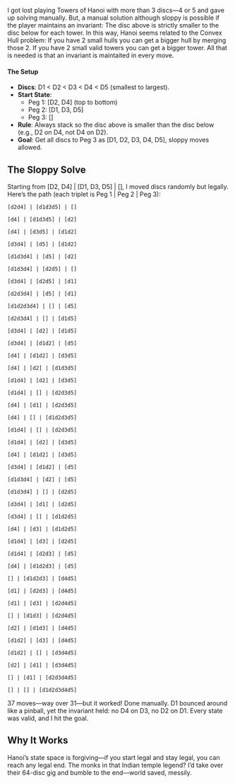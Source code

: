 I got lost playing Towers of Hanoi with more than 3 discs—4 or 5 and gave up solving manually. But, a manual solution although sloppy is possible if the player maintains an invariant: The disc above is strictly smaller to the disc below for each tower. In this way, Hanoi seems related to the Convex Hull problem: If you have 2 small hulls you can get a bigger hull by merging those 2. If you have 2 small valid towers you can get a bigger tower. All that is needed is that an invariant is maintaited in every move.

#### The Setup
- **Discs**: D1 < D2 < D3 < D4 < D5 (smallest to largest).
- **Start State**:
  - Peg 1: [D2, D4] (top to bottom)
  - Peg 2: [D1, D3, D5]
  - Peg 3: []
- **Rule**: Always stack so the disc above is smaller than the disc below (e.g., D2 on D4, not D4 on D2).
- **Goal**: Get all discs to Peg 3 as [D1, D2, D3, D4, D5], sloppy moves allowed.

## The Sloppy Solve
Starting from [D2, D4] | [D1, D3, D5] | [], I moved discs randomly but legally. Here’s the path (each triplet is Peg 1 | Peg 2 | Peg 3):

`[d2d4] | [d1d3d5] | []`

`[d4] | [d1d3d5] | [d2]`

`[d4] | [d3d5] | [d1d2]`

`[d3d4] | [d5] | [d1d2]`

`[d1d3d4] | [d5] | [d2]`

`[d1d3d4] | [d2d5] | []`

`[d3d4] | [d2d5] | [d1]`

`[d2d3d4] | [d5] | [d1]`

`[d1d2d3d4] | [] | [d5]`

`[d2d3d4] | [] | [d1d5]`

`[d3d4] | [d2] | [d1d5]`

`[d3d4] | [d1d2] | [d5]`

`[d4] | [d1d2] | [d3d5]`

`[d4] | [d2] | [d1d3d5]` 

`[d1d4] | [d2] | [d3d5]`

`[d1d4] | [] | [d2d3d5]`

`[d4] | [d1] | [d2d3d5]`

`[d4] | [] | [d1d2d3d5]`

`[d1d4] | [] | [d2d3d5]`

`[d1d4] | [d2] | [d3d5]`

`[d4] | [d1d2] | [d3d5]`

`[d3d4] | [d1d2] | [d5]`

`[d1d3d4] | [d2] | [d5]`

`[d1d3d4] | [] | [d2d5]`

`[d3d4] | [d1] | [d2d5]`

`[d3d4] | [] | [d1d2d5]`

`[d4] | [d3] | [d1d2d5]`

`[d1d4] | [d3] | [d2d5]`

`[d1d4] | [d2d3] | [d5]`

`[d4] | [d1d2d3] | [d5]`

`[] | [d1d2d3] | [d4d5]`

`[d1] | [d2d3] | [d4d5]`

`[d1] | [d3] | [d2d4d5]`

`[] | [d1d3] | [d2d4d5]`

`[d2] | [d1d3] | [d4d5]`

`[d1d2] | [d3] | [d4d5]`

`[d1d2] | [] | [d3d4d5]`

`[d2] | [d1] | [d3d4d5]`

`[] | [d1] | [d2d3d4d5]`

`[] | [] | [d1d2d3d4d5]`

37 moves—way over 31—but it worked! Done manually. D1 bounced around like a pinball, yet the invariant held: no D4 on D3, no D2 on D1. Every state was valid, and I hit the goal.

## Why It Works
Hanoi’s state space is forgiving—if you start legal and stay legal, you can reach any legal end. The monks in that Indian temple legend? I’d take over their 64-disc gig and bumble to the end—world saved, messily.
